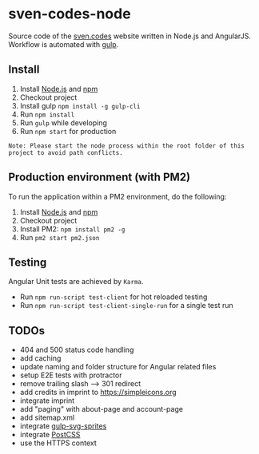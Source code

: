 # sven-codes-node
Source code of the [sven.codes](http://sven.codes) website written in Node.js and AngularJS. Workflow is automated with [gulp](http://gulpjs.com).

## Install

1. Install [Node.js](https://nodejs.org) and [npm](https://www.npmjs.com)
2. Checkout project
3. Install gulp `npm install -g gulp-cli`
4. Run `npm install`
5. Run `gulp` while developing
6. Run `npm start` for production

`Note: Please start the node process within the root folder of this project to avoid path conflicts.`

## Production environment (with PM2)

To run the application within a PM2 environment, do the following:

1. Install [Node.js](https://nodejs.org) and [npm](https://www.npmjs.com)
2. Checkout project
3. Install PM2: `npm install pm2 -g`
4. Run `pm2 start pm2.json`

## Testing

Angular Unit tests are achieved by `Karma`.
* Run `npm run-script test-client` for hot reloaded testing
* Run `npm run-script test-client-single-run` for a single test run

## TODOs

* 404 and 500 status code handling
* add caching
* update naming and folder structure for Angular related files
* setup E2E tests with protractor
* remove trailing slash --> 301 redirect
* add credits in imprint to https://simpleicons.org
* integrate imprint
* add "paging" with about-page and account-page
* add sitemap.xml
* integrate [gulp-svg-sprites](https://www.npmjs.com/package/gulp-svg-sprites)
* integrate [PostCSS](http://postcss.org)
* use the HTTPS context

